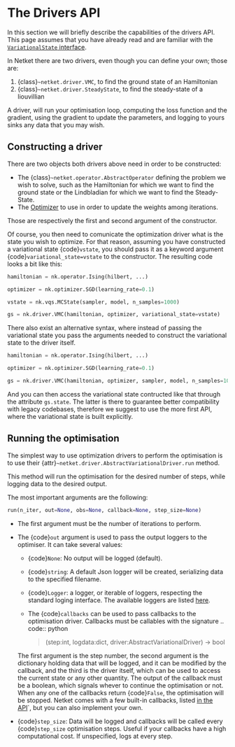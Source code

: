 # The Drivers API

In this section we will briefly describe the capabilities of the drivers API.
This page assumes that you have already read and are familiar with the [`VariationalState` interface](varstate).

In Netket there are two drivers, even though you can define your own; those are:

1. {class}`~netket.driver.VMC`, to find the ground state of an Hamiltonian
2. {class}`~netket.driver.SteadyState`, to find the steady-state of a liouvillian

A driver, will run your optimisation loop, computing the loss function and the gradient,
using the gradient to update the parameters, and logging to yours sinks any data that you
may wish.

## Constructing a driver

There are two objects both drivers above need in order to be constructed:

- The {class}`~netket.operator.AbstractOperator` defining the problem we wish to solve, such as the Hamiltonian for which we want to find the ground state or the Lindbladian for which we want to find the Steady-State.
- The [Optimizer](netket_optimizer_api) to use in order to update the weights among iterations.

Those are respectively the first and second argument of the constructor.

Of course, you then need to comunicate the optimization driver what is the state you wish to optimize.
For that reason, assuming you have constructed a variational state {code}`vstate`, you should pass it as
a keyword argument {code}`variational_state=vstate` to the constructor.
The resulting code looks a bit like this:

```python
hamiltonian = nk.operator.Ising(hilbert, ...)

optimizer = nk.optimizer.SGD(learning_rate=0.1)

vstate = nk.vqs.MCState(sampler, model, n_samples=1000)

gs = nk.driver.VMC(hamiltonian, optimizer, variational_state=vstate)
```

There also exist an alternative syntax, where instead of passing the variational state you pass the arguments needed to construct the variational state to the driver itself.

```python
hamiltonian = nk.operator.Ising(hilbert, ...)

optimizer = nk.optimizer.SGD(learning_rate=0.1)

gs = nk.driver.VMC(hamiltonian, optimizer, sampler, model, n_samples=1000)
```

And you can then access the variational state contructed like that through the attribute `gs.state`.
The latter is there to guarantee better compatibility with legacy codebases, therefore we suggest to
use the more first API, where the variational state is built explicitly.

## Running the optimisation

The simplest way to use optimization drivers to perform the optimisation is to use their {attr}`~netket.driver.AbstractVariationalDriver.run` method.

This method will run the optimisation for the desired number of steps, while logging data to the
desired output.

The most important arguments are the following:

```python
run(n_iter, out=None, obs=None, callback=None, step_size=None)
```

- The first argument must be the number of iterations to perform.

- The {code}`out` argument is used to pass the output loggers to the optimiser. It can take several values:

  - {code}`None`: No output will be logged (default).

  - {code}`string`: A default Json logger will be created, serializing data to the specified filename.

  - {code}`Logger`: a logger, or iterable of loggers, respecting the standard loging interface. The available loggers are listed [here](netket_logging_api).

  - The {code}`callbacks` can be used to pass callbacks to the optimisation driver. Callbacks must be callables with the signature
    .. code:: python

    > (step:int, logdata:dict, driver:AbstractVariationalDriver) -> bool

  The first argument is the step number, the second argument is the dictionary holding data that will be logged, and it can be modified by the callback, and the third is the driver itself, which can be used to access the current state or any other quantity.
  The output of the callback must be a boolean, which signals whever to continue the optimisation or not. When any one of the callbacks return {code}`False`, the optimisation will be stopped.
  Netket comes with a few built-in callbacks, listed [in the API](netket_callbacks_api)`, but you can also implement your own.

- {code}`step_size`: Data will be logged and callbacks will be called every {code}`step_size` optimisation steps. Useful if your callbacks have a high computational cost. If unspecified, logs at every step.
